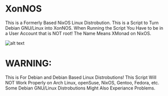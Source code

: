 # XonNOS
This is a Formerly Based NixOS Linux Distrobution.
This is a Script to Turn Debian GNU/Linux into XonNOS.
When Running the Script You Have to be in a User Account that is NOT root!
The Name Means XMonad on NixOS.

![alt text](https://github.com/LoganKaval/XonNOS-Pictures/blob/main/xonnos-screenshot.png?raw=true)

# WARNING:
This is For Debian and Debian Based Linux Distrobutions!
This Script Will NOT Work Properly on Arch Linux, openSuse, NixOS, Gentoo, Fedora, etc.
Some Debian GNU/Linux Distrobutions Might Also Experiance Problems.
